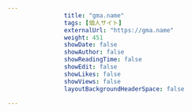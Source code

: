 ---
                title: "gma.name"
                tags: [個人サイト]
                externalUrl: "https://gma.name"
                weight: 451
                showDate: false
                showAuthor: false
                showReadingTime: false
                showEdit: false
                showLikes: false
                showViews: false
                layoutBackgroundHeaderSpace: false
                ---

